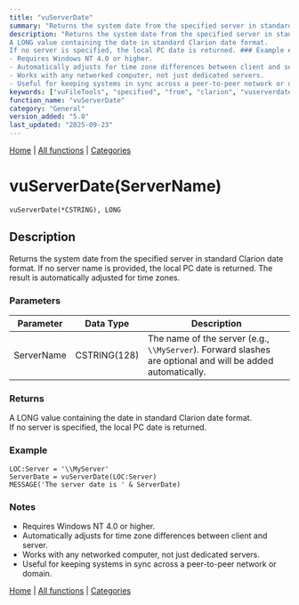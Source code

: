 ```yaml
---
title: "vuServerDate"
summary: "Returns the system date from the specified server in standard Clarion date format."
description: "Returns the system date from the specified server in standard Clarion date format. If no server name is provided, the local PC date is returned. The result is automatically adjusted for time zones. ### Parameters ### Returns
A LONG value containing the date in standard Clarion date format.  
If no server is specified, the local PC date is returned. ### Example ### Notes
- Requires Windows NT 4.0 or higher.  
- Automatically adjusts for time zone differences between client and server.  
- Works with any networked computer, not just dedicated servers.  
- Useful for keeping systems in sync across a peer-to-peer network or domain. [Home](../index.md) | [All functions](index.md) | [Categories](../categories/index.md)"
keywords: ["vuFileTools", "specified", "from", "clarion", "vuserverdate", "general", "returns", "standard", "format", "system", "Clarion", "date"]
function_name: "vuServerDate"
category: "General"
version_added: "5.0"
last_updated: "2025-09-23"
---
```


[Home](../index.md) | [All functions](index.md) | [Categories](../categories/index.md)

# vuServerDate(ServerName)

```Prototype
vuServerDate(*CSTRING), LONG
```


## Description
Returns the system date from the specified server in standard Clarion date format. If no server name is provided, the local PC date is returned. The result is automatically adjusted for time zones.

### Parameters

| Parameter  | Data Type    | Description                                                                 |
|------------|--------------|-----------------------------------------------------------------------------|
| ServerName | CSTRING(128) | The name of the server (e.g., `\\MyServer`). Forward slashes are optional and will be added automatically. |

### Returns
A LONG value containing the date in standard Clarion date format.  
If no server is specified, the local PC date is returned.

### Example

```Clarion
LOC:Server = '\\MyServer'
ServerDate = vuServerDate(LOC:Server)
MESSAGE('The server date is ' & ServerDate)
```

### Notes
- Requires Windows NT 4.0 or higher.  
- Automatically adjusts for time zone differences between client and server.  
- Works with any networked computer, not just dedicated servers.  
- Useful for keeping systems in sync across a peer-to-peer network or domain.

[Home](../index.md) | [All functions](index.md) | [Categories](../categories/index.md)
